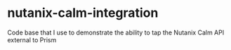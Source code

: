 # nutanix-calm-integration
Code base that I use to demonstrate the ability to tap the Nutanix Calm API external to Prism
